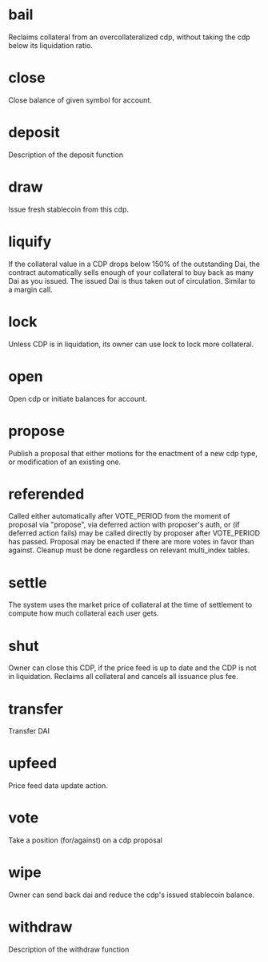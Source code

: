 <h1 class="contract">bail</h1>
Reclaims collateral from an overcollateralized cdp, without taking the cdp below its liquidation ratio. 
<h1 class="contract">close</h1>
Close balance of given symbol for account.
<h1 class="contract">deposit</h1>
Description of the deposit function
<h1 class="contract">draw</h1>
Issue fresh stablecoin from this cdp.
<h1 class="contract">liquify</h1>
If the collateral value in a CDP drops below 150% of the outstanding Dai, the contract automatically sells enough of your collateral to buy back as many Dai as you issued. The issued Dai is thus taken out of circulation. Similar to a margin call.
<h1 class="contract">lock</h1>
Unless CDP is in liquidation, its owner can use lock to lock more collateral. 
<h1 class="contract">open</h1>
Open cdp or initiate balances for account.
<h1 class="contract">propose</h1>
Publish a proposal that either motions for the enactment of a new cdp type, or modification of an existing one.
<h1 class="contract">referended</h1>
Called either automatically after VOTE_PERIOD from the moment of proposal via "propose", via deferred action with proposer's auth, or (if deferred action fails) may be called directly by proposer after VOTE_PERIOD has passed. Proposal may be enacted if there are more votes in favor than against. Cleanup must be done regardless on relevant multi_index tables.
<h1 class="contract">settle</h1>
The system uses the market price of collateral at the time of settlement to compute how much collateral each user gets. 
<h1 class="contract">shut</h1>
Owner can close this CDP, if the price feed is up to date and the CDP is not in liquidation. Reclaims all collateral and cancels all issuance plus fee. 
<h1 class="contract">transfer</h1>
Transfer DAI
<h1 class="contract">upfeed</h1>
Price feed data update action.
<h1 class="contract">vote</h1>
Take a position (for/against) on a cdp proposal
<h1 class="contract">wipe</h1>
Owner can send back dai and reduce the cdp's issued stablecoin balance.
<h1 class="contract">withdraw</h1>
Description of the withdraw function
